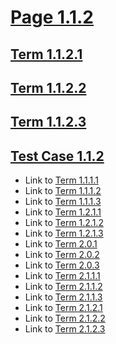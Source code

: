 # [Page 1.1.2](#page-112)

## [Term 1.1.2.1](#term-1121)

## [Term 1.1.2.2](#term-1122)

## [Term 1.1.2.3](#term-1123)

## [Test Case 1.1.2](#test-case-112)

*   Link to [Term 1.1.1.1](./page-1-1-1.html#term-1111)
*   Link to [Term 1.1.1.2](./page-1-1-1.html#term-1112)
*   Link to [Term 1.1.1.3](./page-1-1-1.html#term-1113)
*   Link to [Term 1.2.1.1](../section-1-2/page-1-2-1.html#term-1211)
*   Link to [Term 1.2.1.2](../section-1-2/page-1-2-1.html#term-1212)
*   Link to [Term 1.2.1.3](../section-1-2/page-1-2-1.html#term-1213)
*   Link to [Term 2.0.1](../../chapter-2/page-2-0.html#term-201)
*   Link to [Term 2.0.2](../../chapter-2/page-2-0.html#term-202)
*   Link to [Term 2.0.3](../../chapter-2/page-2-0.html#term-203)
*   Link to [Term 2.1.1.1](../../chapter-2/section-2-1/page-2-1-1.html#term-2111)
*   Link to [Term 2.1.1.2](../../chapter-2/section-2-1/page-2-1-1.html#term-2112)
*   Link to [Term 2.1.1.3](../../chapter-2/section-2-1/page-2-1-1.html#term-2113)
*   Link to [Term 2.1.2.1](../../chapter-2/section-2-1/page-2-1-2.html#term-2121)
*   Link to [Term 2.1.2.2](../../chapter-2/section-2-1/page-2-1-2.html#term-2122)
*   Link to [Term 2.1.2.3](../../chapter-2/section-2-1/page-2-1-2.html#term-2123)
